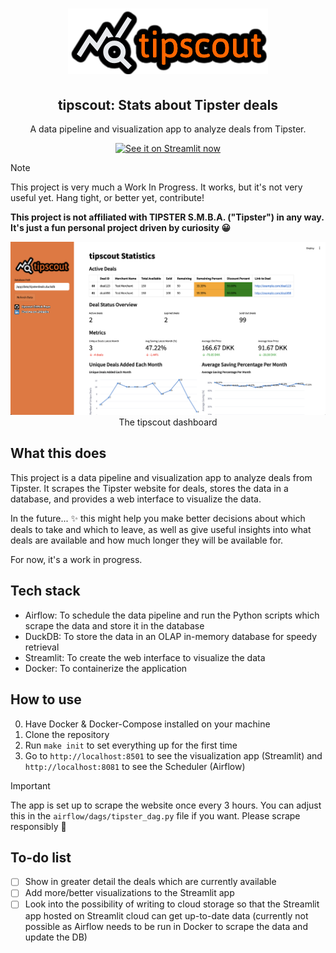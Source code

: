 
<h1 align="center"><img src="images/tipscout-logo.png" alt="tipscout logo"></h1>
<h2 align="center"> tipscout: Stats about Tipster deals </h2>
<p align="center"> A data pipeline and visualization app to analyze deals from Tipster.</p>
<p align="center"><a href="https://tipscout.streamlit.app/"><img src="https://static.streamlit.io/badges/streamlit_badge_black_white.svg" alt="See it on Streamlit now"></a></p>


>[!NOTE]
>This project is very much a Work In Progress. It works, but it's not very useful yet. Hang tight, or better yet, contribute!
>
>**This project is not affiliated with TIPSTER S.M.B.A. ("Tipster") in any way. It's just a fun personal project driven by curiosity 😀**

<p align="center"><img src="images/tipscout-dashboard.png" alt="tipscout dashboard screenshot">The tipscout dashboard</p>

## What this does
This project is a data pipeline and visualization app to analyze deals from Tipster. It scrapes the Tipster website for deals, stores the data in a database, and provides a web interface to visualize the data.

In the future... ✨ this might help you make better decisions about which deals to take and which to leave, as well as give useful insights into what deals are available and how much longer they will be available for.

For now, it's a work in progress.

## Tech stack
- Airflow: To schedule the data pipeline and run the Python scripts which scrape the data and store it in the database
- DuckDB: To store the data in an OLAP in-memory database for speedy retrieval
- Streamlit: To create the web interface to visualize the data
- Docker: To containerize the application

## How to use
0. Have Docker & Docker-Compose installed on your machine
1. Clone the repository
2. Run `make init` to set everything up for the first time
3. Go to `http://localhost:8501` to see the visualization app (Streamlit) and `http://localhost:8081` to see the Scheduler (Airflow)

>[!IMPORTANT]
>The app is set up to scrape the website once every 3 hours. You can adjust this in the `airflow/dags/tipster_dag.py` file if you want. Please scrape responsibly 🧡

## To-do list
- [ ] Show in greater detail the deals which are currently available
- [ ] Add more/better visualizations to the Streamlit app
- [ ] Look into the possibility of writing to cloud storage so that the Streamlit app hosted on Streamlit cloud can get up-to-date data (currently not possible as Airflow needs to be run in Docker to scrape the data and update the DB)
